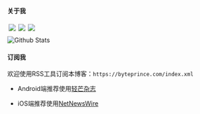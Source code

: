 

#### 关于我

<p>    
    <a href="https://github.com/BytePrince" target="_blank">
    <img style="margin:3px" src="https://4m.cn/BrHHa" align="left" />
    </a>&nbsp;
    <a href="https://www.zhihu.com/people/zzZain" target="_blank">
    <img style="margin:3px" src="https://4m.cn/WLy5P" align="left" />
    </a>&nbsp;
    <a href="https://space.bilibili.com/223324122" target="_blank">
    <img style="margin:3px"  src="https://4m.cn/SkGaC" align="left" />
    </a>
</p>


![Github Stats](https://github-readme-stats.vercel.app/api?username=BytePrince&show_icons=true)


#### 订阅我

欢迎使用RSS工具订阅本博客：`https://byteprince.com/index.xml`

- Android端推荐使用[轻芒杂志](https://www.coolapk.com/apk/com.wandoujia)

- iOS端推荐使用[NetNewsWire](https://apps.apple.com/cn/app/id1480640210)



